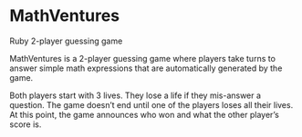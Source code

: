 # MathVentures
Ruby  2-player guessing game 

MathVentures is a 2-player guessing game where players take turns to answer simple math expressions that are automatically generated by the game. 

Both players start with 3 lives. They lose a life if they mis-answer a question. The game doesn’t end until one of the players loses all their lives. At this point, the game announces who won and what the other player’s score is.
